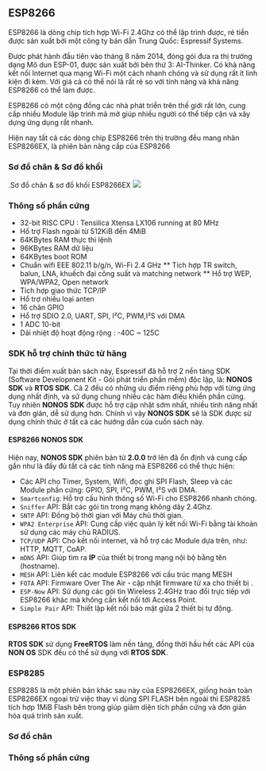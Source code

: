 ## ESP8266

ESP8266 là dòng chip tích hợp Wi-Fi 2.4Ghz có thể lập trình được, rẻ tiền được sản xuất bởi một công ty bán dẫn Trung Quốc: Espressif Systems.

Được phát hành đầu tiên vào tháng 8 năm 2014, đóng gói đưa ra thị trường dạng Mô dun ESP-01, được sản xuất bởi bên thứ 3: AI-Thinker. Có khả năng kết nối Internet qua mạng Wi-Fi một cách nhanh chóng và sử dụng rất ít linh kiện đi kèm. Với giá cả có thể nói là rất rẻ so với tính năng và khả năng ESP8266 có thể làm được.

ESP8266 có một cộng đồng các nhà phát triển trên thế giới rất lớn, cung cấp nhiều Module lập trình mã mở giúp nhiều người có thể tiếp cận và xây dựng ứng dụng rất nhanh.

Hiện nay tất cả các dòng chip ESP8266 trên thị trường đều mang nhãn ESP8266EX, là phiên bản nâng cấp của ESP8266

### Sơ đồ chân & Sơ đồ khối


.Sơ đồ chân & sơ đồ khối ESP8266EX
![](images/ESP8266_SOC2.svg)

### Thông số phần cứng
* 32-bit RISC CPU : Tensilica Xtensa LX106 running at 80 MHz
* Hổ trợ Flash ngoài từ 512KiB đến 4MiB
* 64KBytes RAM thực thi lệnh
* 96KBytes RAM dữ liệu
* 64KBytes boot ROM
* Chuẩn wifi EEE 802.11 b/g/n, Wi-Fi 2.4 GHz
** Tích hợp TR switch, balun, LNA, khuếch đại công suất và matching network
** Hổ trợ WEP, WPA/WPA2, Open network
* Tích hợp giao thức TCP/IP
* Hổ trợ nhiều loại anten
* 16 chân GPIO
* Hổ trợ SDIO 2.0, UART, SPI, I²C, PWM,I²S với DMA
* 1 ADC 10-bit
* Dải nhiệt độ hoạt động rộng : -40C ~ 125C

### SDK hỗ trợ chính thức từ hãng

Tại thời điểm xuất bản sách này, Espressif đã hỗ trợ 2 nền tảng SDK (Software Development Kit - Gói phát triển phần mềm) độc lập, là: **NONOS SDK** và **RTOS SDK**. Cả 2 đều có những ưu điểm riêng phù hợp với từng ứng dụng nhất định, và sử dụng chung nhiều các hàm điều khiển phần cứng. Tuy nhiên **NONOS SDK** được hỗ trợ cập nhật sớm nhất, nhiều tính năng nhất và đơn giản, dễ sử dụng hơn. Chính vì vậy **NONOS SDK** sẽ là SDK được sử dụng chính thức ở tất cả các hướng dẫn của cuốn sách này.

#### ESP8266 NONOS SDK

Hiện nay, **NONOS SDK** phiên bản từ **2.0.0** trở lên đã ổn định và cung cấp gần như là đầy đủ tất cả các tính năng mà ESP8266 có thể thực hiện:

* Các API cho Timer, System, Wifi, đọc ghi SPI Flash, Sleep và các Module phần cứng: GPIO, SPI, I²C, PWM, I²S với DMA.
* `Smartconfig`: Hỗ trợ cấu hình thông số Wi-Fi cho ESP8266 nhanh chóng.
* `Sniffer` API: Bắt các gói tin trong mạng không dây 2.4Ghz.
* `SNTP` API: Đồng bộ thời gian với Máy chủ thời gian.
* `WPA2 Enterprise` API: Cung cấp việc quản lý kết nối Wi-Fi bằng tài khoản sử dụng các máy chủ RADIUS.
* `TCP/UDP` API: Cho kết nối internet, và hỗ trợ các Module dựa trên, như: HTTP, MQTT, CoAP.
* `mDNS` API: Giúp tìm ra **IP** của thiết bị trong mạng nội bộ bằng tên (hostname).
* `MESH` API: Liên kết các module ESP8266 với cấu trúc mạng MESH
* `FOTA` API: Firmware Over The Air - cập nhật firmware từ xa cho thiết bị .
* `ESP-Now` API: Sử dụng các gói tin Wireless 2.4GHz trao đổi trực tiếp với ESP8266 khác mà không cần kết nối tới Access Point.
* `Simple Pair` API: Thiết lập kết nối bảo mật giữa 2 thiết bị tự động.


#### ESP8266 RTOS SDK

**RTOS SDK** sử dụng **FreeRTOS** làm nền tảng, đồng thời hầu hết các API của **NON OS** SDK đều có thể sử dụng với **RTOS SDK**.

### ESP8285

ESP8285 là một phiên bản khác sau này của ESP8266EX, giống hoàn toàn ESP8266EX ngoại trừ việc thay vì dùng SPI FLASH bên ngoài thì ESP8285 tích hợp 1MiB Flash bên trong giúp giảm diện tích phần cứng và đơn giản hóa quá trình sản xuất.

### Sơ đồ chân

### Thông số phần cứng
